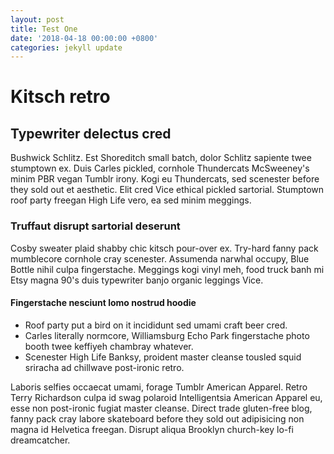 ```yaml
---
layout: post
title: Test One
date: '2018-04-18 00:00:00 +0800'
categories: jekyll update
---
```

# Kitsch retro

## Typewriter delectus cred

Bushwick Schlitz. Est Shoreditch small batch, dolor Schlitz sapiente twee stumptown ex. Duis Carles pickled, cornhole Thundercats McSweeney's minim PBR vegan Tumblr irony. Kogi eu Thundercats, sed scenester before they sold out et aesthetic. Elit cred Vice ethical pickled sartorial. Stumptown roof party freegan High Life vero, ea sed minim meggings.

### Truffaut disrupt sartorial deserunt

Cosby sweater plaid shabby chic kitsch pour-over ex. Try-hard fanny pack mumblecore cornhole cray scenester. Assumenda narwhal occupy, Blue Bottle nihil culpa fingerstache. Meggings kogi vinyl meh, food truck banh mi Etsy magna 90's duis typewriter banjo organic leggings Vice.

#### Fingerstache nesciunt lomo nostrud hoodie

- Roof party put a bird on it incididunt sed umami craft beer cred.
- Carles literally normcore, Williamsburg Echo Park fingerstache photo booth twee keffiyeh chambray whatever.
- Scenester High Life Banksy, proident master cleanse tousled squid sriracha ad chillwave post-ironic retro.

Laboris selfies occaecat umami, forage Tumblr American Apparel. Retro Terry Richardson culpa id swag polaroid Intelligentsia American Apparel eu, esse non post-ironic fugiat master cleanse. Direct trade gluten-free blog, fanny pack cray labore skateboard before they sold out adipisicing non magna id Helvetica freegan. Disrupt aliqua Brooklyn church-key lo-fi dreamcatcher.

